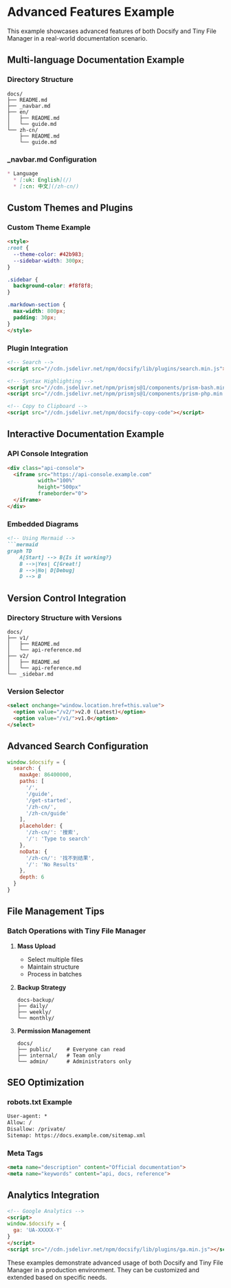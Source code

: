 # Advanced Features Example

This example showcases advanced features of both Docsify and Tiny File Manager in a real-world documentation scenario.

## Multi-language Documentation Example

### Directory Structure
```
docs/
├── README.md
├── _navbar.md
├── en/
│   ├── README.md
│   └── guide.md
└── zh-cn/
    ├── README.md
    └── guide.md
```

### _navbar.md Configuration
```markdown
* Language
  * [:uk: English](/)
  * [:cn: 中文](/zh-cn/)
```

## Custom Themes and Plugins

### Custom Theme Example
```html
<style>
:root {
  --theme-color: #42b983;
  --sidebar-width: 300px;
}

.sidebar {
  background-color: #f8f8f8;
}

.markdown-section {
  max-width: 800px;
  padding: 30px;
}
</style>
```

### Plugin Integration
```html
<!-- Search -->
<script src="//cdn.jsdelivr.net/npm/docsify/lib/plugins/search.min.js"></script>

<!-- Syntax Highlighting -->
<script src="//cdn.jsdelivr.net/npm/prismjs@1/components/prism-bash.min.js"></script>
<script src="//cdn.jsdelivr.net/npm/prismjs@1/components/prism-php.min.js"></script>

<!-- Copy to Clipboard -->
<script src="//cdn.jsdelivr.net/npm/docsify-copy-code"></script>
```

## Interactive Documentation Example

### API Console Integration
```html
<div class="api-console">
  <iframe src="https://api-console.example.com" 
          width="100%" 
          height="500px" 
          frameborder="0">
  </iframe>
</div>
```

### Embedded Diagrams
```markdown
<!-- Using Mermaid -->
```mermaid
graph TD
    A[Start] --> B{Is it working?}
    B -->|Yes| C[Great!]
    B -->|No| D[Debug]
    D --> B
```

## Version Control Integration

### Directory Structure with Versions
```
docs/
├── v1/
│   ├── README.md
│   └── api-reference.md
├── v2/
│   ├── README.md
│   └── api-reference.md
└── _sidebar.md
```

### Version Selector
```html
<select onchange="window.location.href=this.value">
  <option value="/v2/">v2.0 (Latest)</option>
  <option value="/v1/">v1.0</option>
</select>
```

## Advanced Search Configuration

```javascript
window.$docsify = {
  search: {
    maxAge: 86400000,
    paths: [
      '/',
      '/guide',
      '/get-started',
      '/zh-cn/',
      '/zh-cn/guide'
    ],
    placeholder: {
      '/zh-cn/': '搜索',
      '/': 'Type to search'
    },
    noData: {
      '/zh-cn/': '找不到结果',
      '/': 'No Results'
    },
    depth: 6
  }
}
```

## File Management Tips

### Batch Operations with Tiny File Manager

1. **Mass Upload**
   - Select multiple files
   - Maintain structure
   - Process in batches

2. **Backup Strategy**
   ```
   docs-backup/
   ├── daily/
   ├── weekly/
   └── monthly/
   ```

3. **Permission Management**
   ```
   docs/
   ├── public/     # Everyone can read
   ├── internal/   # Team only
   └── admin/      # Administrators only
   ```

## SEO Optimization

### robots.txt Example
```txt
User-agent: *
Allow: /
Disallow: /private/
Sitemap: https://docs.example.com/sitemap.xml
```

### Meta Tags
```html
<meta name="description" content="Official documentation">
<meta name="keywords" content="api, docs, reference">
```

## Analytics Integration

```html
<!-- Google Analytics -->
<script>
window.$docsify = {
  ga: 'UA-XXXXX-Y'
}
</script>
<script src="//cdn.jsdelivr.net/npm/docsify/lib/plugins/ga.min.js"></script>
```

These examples demonstrate advanced usage of both Docsify and Tiny File Manager in a production environment. They can be customized and extended based on specific needs.
